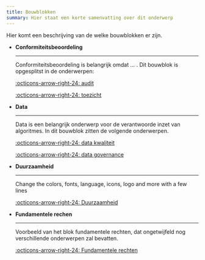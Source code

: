 ```yaml
---
title: Bouwblokken
summary: Hier staat een korte samenvatting over dit onderwerp
---
```


Hier komt een beschrijving van de welke bouwblokken er zijn.

<div class="grid cards" markdown>

-   __Conformiteitsbeoordeling__

    ---

    Conformiteitsbeoordeling is belangrijk omdat ... . Dit bouwblok is opgesplitst in de onderwerpen:

    [:octicons-arrow-right-24: audit]( ../bouwblokken/conformiteitsbeoordeling/audit.md)

    [:octicons-arrow-right-24: toezicht]( ../bouwblokken/conformiteitsbeoordeling/toezicht.md)

-   __Data__

    ---

    Data is een belangrijk onderwerp voor de verantwoorde inzet van algoritmes. In dit bouwblok zitten de volgende onderwerpen.

    [:octicons-arrow-right-24: data kwaliteit](../bouwblokken/data/data%20kwaliteit.md)

    [:octicons-arrow-right-24: data governance](../bouwblokken/data/data%20governance.md)

-   __Duurzaamheid__

    ---

    Change the colors, fonts, language, icons, logo and more with a few lines

    [:octicons-arrow-right-24: Duurzaamheid](../bouwblokken/duurzaamheid/index.md)

-   __Fundamentele rechen__

    ---

    Voorbeeld van het blok fundamentele rechten, dat ongetwijfeld nog verschillende onderwerpen zal bevatten. 

    [:octicons-arrow-right-24: Fundamentele rechten](../bouwblokken/fundamentele%20rechten/index.md)

</div>